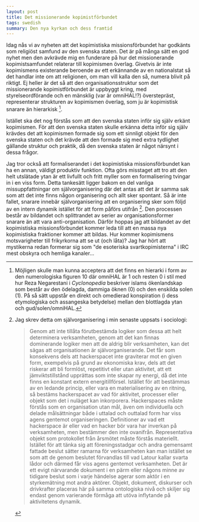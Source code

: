 ```yaml
---
layout: post
title: Det missionerande kopimistförbundet
tags: swedish 
summary: Den nya kyrkan och dess framtid
---
```


Idag nås vi av nyheten att det kopimistiska missionsförbundet har godkänts som religiöst samfund av den svenska staten. Det är på många sätt en god nyhet men den avkrävde mig en funderare på hur det missionerande kopimistsamfundet relaterar till kopimismen överlag. Givetvis är inte kopimismens existerande beroende av ett erkännande av en nationalstat så det handlar inte om att religionen, om man vill kalla den så, numera blivit på riktigt. Ej heller är det så att den organisationsstruktur som det missionerande kopimistförbundet är uppbyggt kring, med styrelseordförande och en mänsklig (var är omniHAL!?) överstepräst, representerar strukturen av kopimismen överlag, som ju är kopimistisk snarare än hierarkisk [^hierarki].

Istället ska det nog förstås som att den svenska staten inför sig själv erkänt kopimismen. För att den svenska staten skulle erkänna detta inför sig själv krävdes det att kopimismen formade sig som ett sinnligt objekt för den svenska staten och det krävde att den formade sig med extra tydlighet gällande struktur och praktik, då den svenska staten är något närsynt i dessa frågor.

Jag tror också att formaliserandet i det kopimistiska missionsförbundet kan ha en annan, väldigt produktiv funktion. Ofta görs misstaget att tro att den helt utslätade ytan är ett livfullt och fritt myller som en formalisering tvingar in i en viss form. Detta tankesätt ligger bakom en del vanliga missuppfattningar om självorganisering där det antas att det är samma sak som att det inte finns någon organisering och allt sker spontant. Så är inte fallet, snarare innebär självorganisering att en organisering sker som följd av en intern dynamik istället för att form påförs utifrån [^hackerspaces]. Den processen består av bildandet och splittrandet av serier av organisationsformer snarare än att vara anti-organisation. Därför hoppas jag att bildandet av det kopimistiska missionsförbundet kommer leda till att en massa nya kopimistiska fraktioner kommer att bildas. Hur kommer kopimismens motsvarigheter till frikyrkorna att se ut (och låta)? Jag har hört att mystikerna redan formerar sig som "de esoteriska svartkopimisterna" i IRC mest obskyra och hemliga kanaler...

[^hierarki]: Möjligen skulle man kunna acceptera att det finns en hierarki i form av den numerologiska figuren 10 där omniHAL är 1 och resten 0 i stil med hur Reza Negarestani i *Cyclonopedia* beskriver islams ökenlandskap som består av den ödelagda, dammiga öknen (0) och den enskilda solen (1). På så sätt uppstår en direkt och omedierad konspiration (i dess etymologiska och assangeska betydelse) mellan den blottlagda ytan och gud/solen/omniHAL.

[^hackerspaces]:
    Jag skrev detta om självorganisering i min senaste uppsats i sociologi:

    > Genom att inte tillåta förutbestämda logiker som dessa att helt determinera verksamheten, genom att det kan finnas dominerande logiker men att de aldrig blir verksamheten, kan det sägas att  organisationen är självorganiserande. Det får som konsekvens dels att hackerspacet inte graviterar mot en given form, exempelvis på grund av ekonomiska krav, dels att det riskerar att bli formlöst, repetitivt eller utan aktivitet, att ett jämviktstillstånd upprättas som inte skapar ny energi, då det inte finns en konstant extern energitillförsel. Istället för att bestämmas av en ledande princip, eller vara en materialisering av en ritning, så bestäms hackerspacet av vad för aktivitet, processer eller objekt som det i nuläget kan inkorporera.
    > Hackerspaces måste förstås som en organisation utan mål, även om individuella och delade målsättningar både i uttalad och outtalad form har viss agens gentemot organiseringen. Definitioner av vad ett hackerspace är eller vad en hacker bör vara har inverkan på verksamheten, men bestämmer den inte ovanifrån. Representativa objekt som protokollet från årsmötet måste förstås materiellt. Istället för att tänka sig att föreningsstadgar och andra gemensamt fattade beslut sätter ramarna för verksamheten kan man istället se som att de genom beslutet förvandlas till vad Latour kallar svarta lådor och därmed får viss agens gentemot verksamheten. Det är ett evigt närvarande dokument i en pärm eller någons minne av tidigare beslut som i varje händelse agerar som aktör i en styrkemätning mot andra aktörer. Objekt, dokument, diskurser och drivkrafter placeras här på samma ontologiska nivå och skiljer sig endast genom varierande förmåga att utöva inflytande på aktivitetens dynamik.


